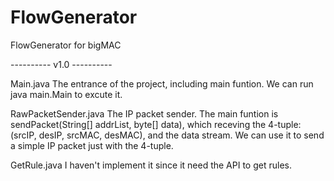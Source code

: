 # FlowGenerator
FlowGenerator for bigMAC

---------- v1.0 ----------

Main.java
The entrance of the project, including main funtion. We can run java main.Main to excute it.

RawPacketSender.java
The IP packet sender. The main funtion is sendPacket(String[] addrList, byte[] data), which receving the 4-tuple: 
(srcIP, desIP, srcMAC, desMAC), and the data stream. We can use it to send a simple IP packet just with the 4-tuple.

GetRule.java
I haven't implement it since it need the API to get rules. 
